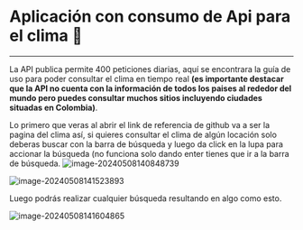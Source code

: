 # Aplicación con consumo de  Api para el clima :rocket:

------

La API publica permite 400 peticiones diarias, aquí se encontrara la guía de uso para poder consultar el clima en tiempo real **(es importante destacar que la API no cuenta con la información de todos los paises al rededor del mundo pero puedes consultar muchos sitios incluyendo ciudades situadas en Colombia)**.

Lo primero que veras al abrir el link de referencia de github va a ser la pagina del clima así, si quieres consultar el clima de algún locación solo deberas buscar con la barra de búsqueda y luego da click en la lupa para accionar la búsqueda (no funciona solo dando enter tienes que ir a la barra de búsqueda. ![image-20240508140848739](C:\Users\SSD256\AppData\Roaming\Typora\typora-user-images\image-20240508140848739.png)

![image-20240508141523893](C:\Users\SSD256\AppData\Roaming\Typora\typora-user-images\image-20240508141523893.png)

Luego podrás realizar cualquier búsqueda resultando en algo como esto. 

![image-20240508141604865](C:\Users\SSD256\AppData\Roaming\Typora\typora-user-images\image-20240508141604865.png)